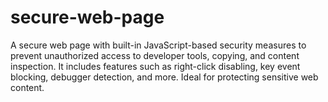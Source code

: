 # secure-web-page
A secure web page with built-in JavaScript-based security measures to prevent unauthorized access to developer tools, copying, and content inspection. It includes features such as right-click disabling, key event blocking, debugger detection, and more. Ideal for protecting sensitive web content.
